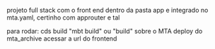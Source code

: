 projeto full stack com o front end dentro da pasta app e integrado no mta.yaml, certinho com approuter e tal

para rodar:
    cds build
    "mbt build" ou "build" sobre o MTA
    deploy do mta_archive
    acessar a url do frontend